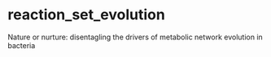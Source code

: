 # reaction_set_evolution
Nature or nurture: disentagling the drivers of metabolic network evolution in bacteria
